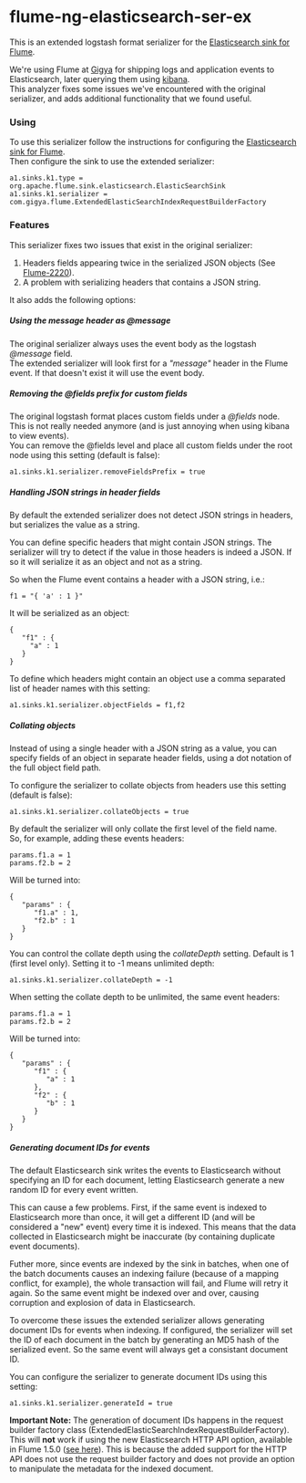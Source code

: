 flume-ng-elasticsearch-ser-ex
=============================

This is an extended logstash format serializer for the [Elasticsearch sink for Flume](http://flume.apache.org/FlumeUserGuide.html#elasticsearchsink).

We're using Flume at [Gigya](http://gigya.com) for shipping logs and application events to Elasticsearch, later querying them using [kibana](http://www.elasticsearch.org/overview/kibana/).   
This analyzer fixes some issues we've encountered with the original serializer, and adds additional functionality that we found useful.

### Using ###
To use this serializer follow the instructions for configuring the [Elasticsearch sink for Flume](http://flume.apache.org/FlumeUserGuide.html#elasticsearchsink).   
Then configure the sink to use the extended serializer:
```
a1.sinks.k1.type = org.apache.flume.sink.elasticsearch.ElasticSearchSink
a1.sinks.k1.serializer = com.gigya.flume.ExtendedElasticSearchIndexRequestBuilderFactory
```

### Features ###

This serializer fixes two issues that exist in the original serializer:

1. Headers fields appearing twice in the serialized JSON objects (See [Flume-2220](https://issues.apache.org/jira/browse/FLUME-2220)).
2. A problem with serializing headers that contains a JSON string.

It also adds the following options:

##### Using the message header as @message #####
The original serializer always uses the event body as the logstash *@message* field.   
The extended serializer will look first for a *"message"* header in the Flume event. If that doesn't exist it will use the event body. 

##### Removing the @fields prefix for custom fields #####
The original logstash format places custom fields under a *@fields* node. This is not really needed anymore (and is just annoying when using kibana to view events).   
You can remove the @fields level and place all custom fields under the root node using this setting (default is false):
```
a1.sinks.k1.serializer.removeFieldsPrefix = true
```

##### Handling JSON strings in header fields #####
By default the extended serializer does not detect JSON strings in headers, but serializes the value as a string.
 
You can define specific headers that might contain JSON strings. The serializer will try to detect if the value in those headers is indeed a JSON. If so it will serialize it as an object and not as a string. 

So when the Flume event contains a header with a JSON string, i.e.:
```
f1 = "{ 'a' : 1 }"
```
It will be serialized as an object:
```
{   
   "f1" : {
     "a" : 1   
   }
}
```
To define which headers might contain an object use a comma separated list of header names with this setting:
```
a1.sinks.k1.serializer.objectFields = f1,f2
```
    
##### Collating objects #####
Instead of using a single header with a JSON string as a value, you can specify fields of an object in separate header fields, using a dot notation of the full object field path.

To configure the serializer to collate objects from headers use this setting (default is false):
```
a1.sinks.k1.serializer.collateObjects = true
```

By default the serializer will only collate the first level of the field name.   
So, for example, adding these events headers: 
```
params.f1.a = 1
params.f2.b = 2
```
Will be turned into:
```
{   
   "params" : {   
      "f1.a" : 1,
      "f2.b" : 1
   }
}
```

You can control the collate depth using the *collateDepth* setting. Default is 1 (first level only). Setting it to -1 means unlimited depth:
```
a1.sinks.k1.serializer.collateDepth = -1
```

When setting the collate depth to be unlimited, the same event headers: 
```
params.f1.a = 1
params.f2.b = 2
```
Will be turned into:
```
{   
   "params" : {   
      "f1" : {
         "a" : 1   
      },
      "f2" : {
         "b" : 1   
      }
   }
}
```
##### Generating document IDs for events #####
The default Elasticsearch sink writes the events to Elasticsearch without specifying an ID for each document, letting Elasticsearch generate a new random ID for every event written. 

This can cause a few problems. First, if the same event is indexed to Elasticsearch more than once, it will get a different ID (and will be considered a "new" event) every time it is indexed. This means that the data collected in Elasticsearch might be inaccurate (by containing duplicate event documents).

Futher more, since events are indexed by the sink in batches, when one of the batch documents causes an indexing failure (because of a mapping conflict, for example), the whole transaction will fail, and Flume will retry it again. So the same event might be indexed over and over, causing corruption and explosion of data in Elasticsearch.

To overcome these issues the extended serializer allows generating document IDs for events when indexing. If configured, the serializer will set the ID of each document in the batch by generating an MD5 hash of the serialized event. So the same event will always get a consistant document ID.

You can configure the serializer to generate document IDs using this setting:
```
a1.sinks.k1.serializer.generateId = true
```

**Important Note:**
The generation of document IDs happens in the request builder factory class (ExtendedElasticSearchIndexRequestBuilderFactory). This will **not** work if using the new Elasticsearch HTTP API option, available in Flume 1.5.0 ([see here](https://issues.apache.org/jira/browse/FLUME-2225)). This is because the added support for the HTTP API does not use the request builder factory and does not provide an option to manipulate the metadata for the indexed document.
  

 
